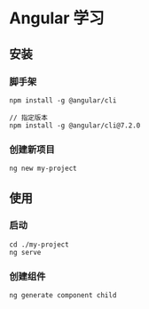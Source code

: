 # Angular 学习
## 安装
### 脚手架
```
npm install -g @angular/cli

// 指定版本
npm install -g @angular/cli@7.2.0
```
### 创建新项目
```
ng new my-project
```

## 使用
### 启动
```
cd ./my-project
ng serve
```
### 创建组件
```
ng generate component child
```
